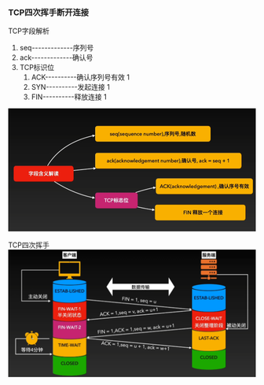 ### TCP四次挥手断开连接
TCP字段解析
1. seq-------------序列号
2. ack-------------确认号
3. TCP标识位
   1. ACK----------确认序列号有效    1
   2. SYN----------发起连接         1
   3. FIN----------释放连接         1

![TCP字段解析](../../img/TCP03.jpg 'TCP字段解析')

TCP四次挥手
![TCP四次挥手](../../img/TCP04.jpg 'TCP四次挥手')